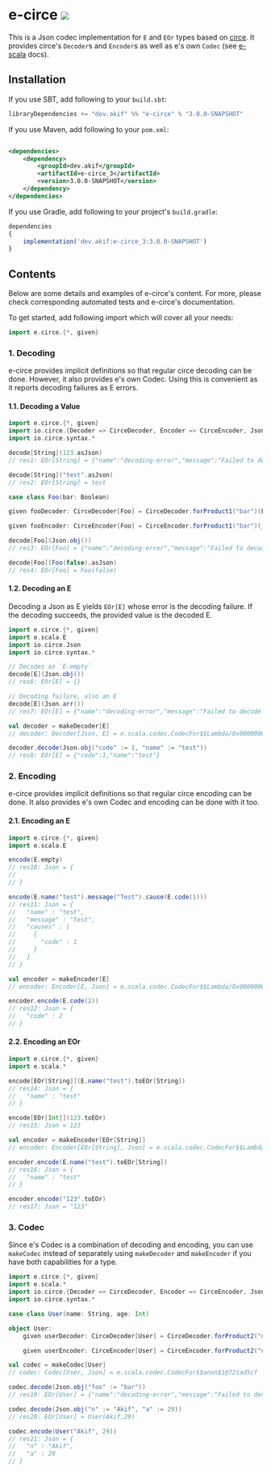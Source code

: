 [//]: # "This file is generated by [mdoc](https://scalameta.org/mdoc). Do not edit it directly as it will be overwritten. Instead edit corresponding file in docs folder."

# e-circe [![](https://img.shields.io/badge/docs-3.0.0-SNAPSHOT-brightgreen.svg?style=for-the-badge&logo=scala&color=dc322f&labelColor=333333)](https://javadoc.io/doc/dev.akif/e-circe_3)

This is a Json codec implementation for `E` and `EOr` types based on [circe](https://circe.github.io/circe). It provides circe's `Decoder`s and `Encoder`s as well as e's own `Codec` (see [e-scala](/e-scala/README.md#3-codec-decoder-and-encoder) docs).

## Installation

If you use SBT, add following to your `build.sbt`:

```scala
libraryDependencies += "dev.akif" %% "e-circe" % "3.0.0-SNAPSHOT"
```

If you use Maven, add following to your `pom.xml`:

```xml

<dependencies>
    <dependency>
        <groupId>dev.akif</groupId>
        <artifactId>e-circe_3</artifactId>
        <version>3.0.0-SNAPSHOT</version>
    </dependency>
</dependencies>
```

If you use Gradle, add following to your project's `build.gradle`:

```javascript
dependencies
{
    implementation('dev.akif:e-circe_3:3.0.0-SNAPSHOT')
}
```

## Contents

Below are some details and examples of e-circe's content. For more, please check corresponding automated tests and e-circe's documentation.

To get started, add following import which will cover all your needs:

```scala
import e.circe.{*, given}
```

### 1. Decoding

e-circe provides implicit definitions so that regular circe decoding can be done. However, it also provides e's own Codec. Using this is convenient as it reports decoding failures as E errors.

#### 1.1. Decoding a Value

```scala
import e.circe.{*, given}
import io.circe.{Decoder => CirceDecoder, Encoder => CirceEncoder, Json}
import io.circe.syntax.*

decode[String](123.asJson)
// res1: EOr[String] = {"name":"decoding-error","message":"Failed to decode!","causes":[{"message":"Got value '123' with wrong type, expecting string"}]}

decode[String]("test".asJson)
// res2: EOr[String] = test

case class Foo(bar: Boolean)

given fooDecoder: CirceDecoder[Foo] = CirceDecoder.forProduct1("bar")(Foo.apply)

given fooEncoder: CirceEncoder[Foo] = CirceEncoder.forProduct1("bar")(_.bar)

decode[Foo](Json.obj())
// res3: EOr[Foo] = {"name":"decoding-error","message":"Failed to decode!","causes":[{"name":".bar","message":"Missing required field"}]}

decode[Foo](Foo(false).asJson)
// res4: EOr[Foo] = Foo(false)
```

#### 1.2. Decoding an E

Decoding a Json as E yields `EOr[E]` whose error is the decoding failure. If the decoding succeeds, the provided value is the decoded E.

```scala
import e.circe.{*, given}
import e.scala.E
import io.circe.Json
import io.circe.syntax.*

// Decodes as `E.empty`
decode[E](Json.obj())
// res6: EOr[E] = {}

// Decoding failure, also an E
decode[E](Json.arr())
// res7: EOr[E] = {"name":"decoding-error","message":"Failed to decode!","causes":[{"message":"Expected: JsonObject"}]}

val decoder = makeDecoder[E]
// decoder: Decoder[Json, E] = e.scala.codec.CodecFor$$Lambda/0x0000000303c00e40@7b898871

decoder.decode(Json.obj("code" := 1, "name" := "test"))
// res8: EOr[E] = {"code":1,"name":"test"}
```

### 2. Encoding

e-circe provides implicit definitions so that regular circe encoding can be done. It also provides e's own Codec and encoding can be done with it too.

#### 2.1. Encoding an E

```scala
import e.circe.{*, given}
import e.scala.E

encode(E.empty)
// res10: Json = {
//   
// }

encode(E.name("test").message("Test").cause(E.code(1)))
// res11: Json = {
//   "name" : "test",
//   "message" : "Test",
//   "causes" : [
//     {
//       "code" : 1
//     }
//   ]
// }

val encoder = makeEncoder[E]
// encoder: Encoder[E, Json] = e.scala.codec.CodecFor$$Lambda/0x0000000303c07420@b36987b

encoder.encode(E.code(2))
// res12: Json = {
//   "code" : 2
// }
```

#### 2.2. Encoding an EOr

```scala
import e.circe.{*, given}
import e.scala.*

encode[EOr[String]](E.name("test").toEOr[String])
// res14: Json = {
//   "name" : "test"
// }

encode[EOr[Int]](123.toEOr)
// res15: Json = 123

val encoder = makeEncoder[EOr[String]]
// encoder: Encoder[EOr[String], Json] = e.scala.codec.CodecFor$$Lambda/0x0000000303c07420@69ea67a

encoder.encode(E.name("test").toEOr[String])
// res16: Json = {
//   "name" : "test"
// }

encoder.encode("123".toEOr)
// res17: Json = "123"
```

### 3. Codec

Since e's Codec is a combination of decoding and encoding, you can use `makeCodec` instead of separately using `makeDecoder` and `makeEncoder` if you have both capabilities for a type.

```scala
import e.circe.{*, given}
import e.scala.*
import io.circe.{Decoder => CirceDecoder, Encoder => CirceEncoder, Json}
import io.circe.syntax.*

case class User(name: String, age: Int)

object User:
    given userDecoder: CirceDecoder[User] = CirceDecoder.forProduct2("n", "a")(User.apply)

    given userEncoder: CirceEncoder[User] = CirceEncoder.forProduct2("n", "a")(u => (u.name, u.age))

val codec = makeCodec[User]
// codec: Codec[User, Json] = e.scala.codec.CodecFor$$anon$1@721ad5cf

codec.decode(Json.obj("foo" := "bar"))
// res19: EOr[User] = {"name":"decoding-error","message":"Failed to decode!","causes":[{"name":".n","message":"Missing required field"},{"name":".a","message":"Missing required field"}]}

codec.decode(Json.obj("n" := "Akif", "a" := 29))
// res20: EOr[User] = User(Akif,29)

codec.encode(User("Akif", 29))
// res21: Json = {
//   "n" : "Akif",
//   "a" : 29
// }
```
